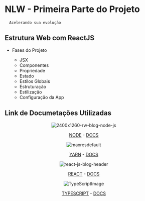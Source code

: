 # NLW - Primeira Parte do Projeto

      Acelerando sua evolução
    
## Estrutura Web com ReactJS

* Fases do Projeto
   
   * JSX
   * Componentes
   * Propriedade
   * Estado
   * Estilos Globais
   * Estruturação
   * Estilização
   * Configuração da App

## Link de Documetações Utilizadas


<div align="center">

![2400х1260-rw-blog-node-js](https://user-images.githubusercontent.com/52793184/103430662-235e4600-4ba5-11eb-9ce1-1d7214daa54b.png)


[NODE](https://nodejs.org/en/) - 
[DOCS](https://nodejs.org/en/docs/) 
</div>


<div align="center">

![maxresdefault](https://user-images.githubusercontent.com/52793184/103430735-c2833d80-4ba5-11eb-9d36-2adb5dd95cf6.jpg)

[YARN](https://classic.yarnpkg.com/pt-BR/) -
[DOCS](https://classic.yarnpkg.com/pt-BR/docs)
</div>

<div align="center">

![react-js-blog-header](https://user-images.githubusercontent.com/52793184/103430956-070fd880-4ba8-11eb-8268-be3c9b6799df.png)

[REACT](https://reactjs.org/) -
[DOCS](https://reactjs.org/docs/getting-started.html)
</div>

<div align="center">


![TypeScriptImage](https://user-images.githubusercontent.com/52793184/103430986-7be31280-4ba8-11eb-9fcc-0907d9d2e61f.jpeg)

[TYPESCRIPT](https://www.typescriptlang.org/) -
[DOCS](https://www.typescriptlang.org/docs)
</div>